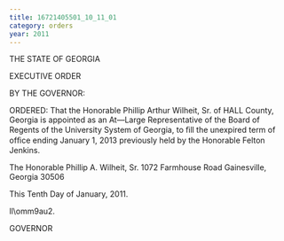 ```yaml
---
title: 16721405501_10_11_01
category: orders
year: 2011
---
```

 

THE STATE OF GEORGIA

EXECUTIVE ORDER

BY THE GOVERNOR:

ORDERED: That the Honorable Phillip Arthur Wilheit, Sr. of HALL County,
Georgia is appointed as an At—Large Representative of the Board
of Regents of the University System of Georgia, to ﬁll the
unexpired term of ofﬁce ending January 1, 2013 previously held
by the Honorable Felton Jenkins.

The Honorable Phillip A. Wilheit, Sr.
1072 Farmhouse Road
Gainesville, Georgia 30506

This Tenth Day of January, 2011.

ll\omm9au2.

GOVERNOR

